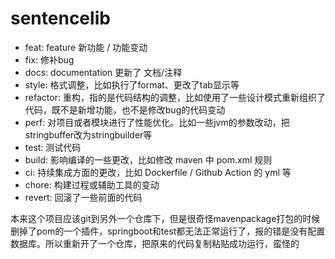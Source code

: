 # sentencelib

- feat: feature 新功能 / 功能变动
- fix: 修补bug
- docs: documentation 更新了 文档/注释
- style: 格式调整，比如执行了format、更改了tab显示等
- refactor: 重构，指的是代码结构的调整，比如使用了一些设计模式重新组织了代码，既不是新增功能，也不是修改bug的代码变动
- perf: 对项目或者模块进行了性能优化。比如一些jvm的参数改动，把stringbuffer改为stringbuilder等
- test: 测试代码
- build: 影响编译的一些更改，比如修改 maven 中 pom.xml 规则
- ci: 持续集成方面的更改，比如 Dockerfile / Github Action 的 yml 等
- chore: 构建过程或辅助工具的变动
- revert: 回滚了一些前面的代码





本来这个项目应该git到另外一个仓库下，但是很奇怪mavenpackage打包的时候删掉了pom的一个插件，springboot和test都无法正常运行了，报的错是没有配置数据库。所以重新开了一个仓库，把原来的代码复制粘贴成功运行，蛮怪的 

